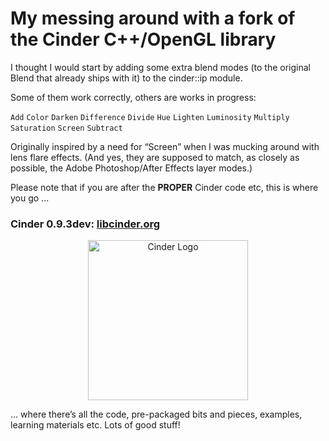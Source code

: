 # My messing around with a fork of the Cinder C++/OpenGL library

I thought I would start by adding some extra blend modes (to the original Blend that already ships with it) to the cinder::ip module.

Some of them work correctly, others are works in progress:

`Add`
`Color`
`Darken`
`Difference`
`Divide`
`Hue`
`Lighten`
`Luminosity`
`Multiply`
`Saturation`
`Screen`
`Subtract`

Originally inspired by a need for “Screen” when I was mucking around with lens flare effects. (And yes, they are supposed to match, as closely as possible, the Adobe Photoshop/After Effects layer modes.)

Please note that if you are after the **PROPER** Cinder code etc, this is where you go ...

### Cinder 0.9.3dev: [libcinder.org](http://libcinder.org)

<p align="center">
  <a href="https://github.com/cinder"><img src="https://libcinder.org/docs/_assets/images/cinder_logo.svg" alt="Cinder Logo" width="256" height="auto"/></a>
</p>

... where there’s all the code, pre-packaged bits and pieces, examples, learning materials etc. Lots of good stuff!


